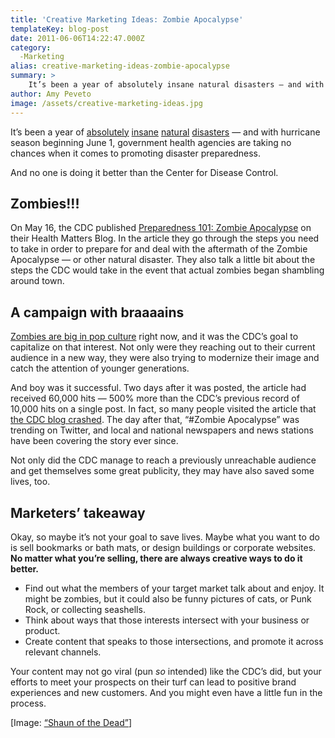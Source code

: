 ```yaml
---
title: 'Creative Marketing Ideas: Zombie Apocalypse'
templateKey: blog-post
date: 2011-06-06T14:22:47.000Z
category: 
  -Marketing
alias: creative-marketing-ideas-zombie-apocalypse
summary: > 
  	It’s been a year of absolutely insane natural disasters — and with hurricane season beginning June 1, government health agencies are taking no chances when it comes to promoting disaster preparedness.
author: Amy Peveto
image: /assets/creative-marketing-ideas.jpg
---
```


It’s been a year of [absolutely](http://www.bbc.co.uk/news/world-asia-pacific-12709598) [insane](http://www.bbc.co.uk/news/world-us-canada-13099230) [natural](http://www.bbc.co.uk/news/13220456) [disasters](http://www.reuters.com/article/2011/05/09/us-flooding-idUSTRE74462I20110509) — and with hurricane season beginning June 1, government health agencies are taking no chances when it comes to promoting disaster preparedness.

And no one is doing it better than the Center for Disease Control.

Zombies!!!
----------

On May 16, the CDC published [Preparedness 101: Zombie Apocalypse](http://www.bt.cdc.gov/socialmedia/zombies_blog.asp) on their Health Matters Blog. In the article they go through the steps you need to take in order to prepare for and deal with the aftermath of the Zombie Apocalypse — or other natural disaster. They also talk a little bit about the steps the CDC would take in the event that actual zombies began shambling around town.

A campaign with braaaains
-------------------------

[Zombies are big in pop culture](http://content.time.com/time/magazine/article/0,9171,1890384,00.html) right now, and it was the CDC’s goal to capitalize on that interest. Not only were they reaching out to their current audience in a new way, they were also trying to modernize their image and catch the attention of younger generations.

And boy was it successful. Two days after it was posted, the article had received 60,000 hits — 500% more than the CDC’s previous record of 10,000 hits on a single post. In fact, so many people visited the article that [the CDC blog crashed](http://www.reuters.com/article/2011/05/20/us-zombies-idUSTRE74J44A20110520). The day after that, “#Zombie Apocalypse” was trending on Twitter, and local and national newspapers and news stations have been covering the story ever since.

Not only did the CDC manage to reach a previously unreachable audience and get themselves some great publicity, they may have also saved some lives, too.

Marketers’ takeaway
-------------------

Okay, so maybe it’s not your goal to save lives. Maybe what you want to do is sell bookmarks or bath mats, or design buildings or corporate websites. **No matter what you’re selling, there are always creative ways to do it better.**

*   Find out what the members of your target market talk about and enjoy. It might be zombies, but it could also be funny pictures of cats, or Punk Rock, or collecting seashells.
*   Think about ways that those interests intersect with your business or product.
*   Create content that speaks to those intersections, and promote it across relevant channels.

Your content may not go viral (pun _so_ intended) like the CDC’s did, but your efforts to meet your prospects on their turf can lead to positive brand experiences and new customers. And you might even have a little fun in the process.

\[Image: [“Shaun of the Dead”](http://www.imdb.com/title/tt0365748/)\]
